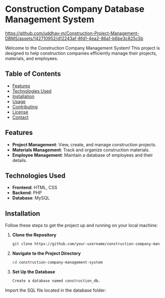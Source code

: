# Construction Company Database Management System


https://github.com/uddhav-m/Construction-Project-Management-DBMS/assets/142710952/d12243af-8fd1-4ea2-86a1-b6be3c825c5b


Welcome to the Construction Company Management System! This project is designed to help construction companies efficiently manage their projects, materials, and employees.

## Table of Contents

- [Features](#features)
- [Technologies Used](#technologies-used)
- [Installation](#installation)
- [Usage](#usage)
- [Contributing](#contributing)
- [License](#license)
- [Contact](#contact)

## Features

- **Project Management**: View, create, and manage construction projects.
- **Materials Management**: Track and organize construction materials.
- **Employee Management**: Maintain a database of employees and their details.

## Technologies Used

- **Frontend**: HTML, CSS
- **Backend**: PHP
- **Database**: MySQL

## Installation

Follow these steps to get the project up and running on your local machine:

1. **Clone the Repository**
   ```sh
   git clone https://github.com/your-username/construction-company-management-system.git

2. **Navigate to the Project Directory**
   ```sh
   cd construction-company-management-system
3. **Set Up the Database**
   ```sh
   Create a database named construction_db.
Import the SQL file located in the database folder:

   


